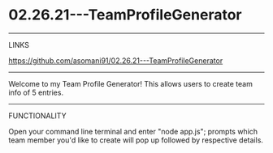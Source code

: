 # 02.26.21---TeamProfileGenerator

-----

LINKS

https://github.com/asomani91/02.26.21---TeamProfileGenerator

-----

Welcome to my Team Profile Generator! This allows users to create team info of 5 entries.

-----

FUNCTIONALITY

Open your command line terminal and enter "node app.js"; prompts which team member you'd like to create will pop up followed by respective details.
